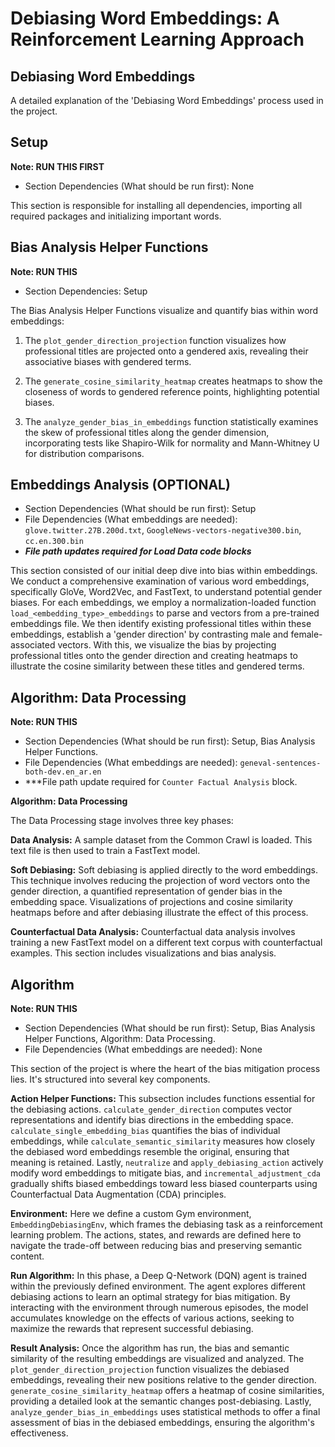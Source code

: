 # Debiasing Word Embeddings: A Reinforcement Learning Approach

## Debiasing Word Embeddings

A detailed explanation of the 'Debiasing Word Embeddings' process used in the project.
## Setup

**Note: RUN THIS FIRST**
- Section Dependencies (What should be run first): None 

This section is responsible for installing all dependencies, importing all required packages and initializing important words.


## Bias Analysis Helper Functions

**Note: RUN THIS**
- Section Dependencies: Setup

The Bias Analysis Helper Functions visualize and quantify bias within word embeddings:  

1. The `plot_gender_direction_projection` function visualizes how professional titles are projected onto a gendered axis, revealing their associative biases with gendered terms. 
   
2. The `generate_cosine_similarity_heatmap` creates heatmaps to show the closeness of words to gendered reference points, highlighting potential biases. 
   
3. The `analyze_gender_bias_in_embeddings` function statistically examines the skew of professional titles along the gender dimension, incorporating tests like Shapiro-Wilk for normality and Mann-Whitney U for distribution comparisons. 


## Embeddings Analysis (OPTIONAL)

- Section Dependencies (What should be run first): Setup
- File Dependencies (What embeddings are needed): `glove.twitter.27B.200d.txt`, `GoogleNews-vectors-negative300.bin`, `cc.en.300.bin`
- ***File path updates required for Load Data code blocks*** 

This section consisted of our initial deep dive into bias within embeddings. We conduct a comprehensive examination of various word embeddings, specifically GloVe, Word2Vec, and FastText, to understand potential gender biases. For each embeddings, we employ a normalization-loaded function `load_<embedding_type>_embeddings` to parse and vectors from a pre-trained embeddings file. We then identify existing professional titles within these embeddings, establish a 'gender direction' by contrasting male and female-associated vectors. With this, we visualize the bias by projecting professional titles onto the gender direction and creating heatmaps to illustrate the cosine similarity between these titles and gendered terms. 

## Algorithm: Data Processing

**Note: RUN THIS**
- Section Dependencies (What should be run first): Setup, Bias Analysis Helper Functions.
- File Dependencies (What embeddings are needed): `geneval-sentences-both-dev.en_ar.en`
- ***File path update required for `Counter Factual Analysis` block.

**Algorithm: Data Processing**

The Data Processing stage involves three key phases:

**Data Analysis:**
A sample dataset from the Common Crawl is loaded. This text file is then used to train a FastText model.

**Soft Debiasing:**
Soft debiasing is applied directly to the word embeddings. This technique involves reducing the projection of word vectors onto the gender direction, a quantified representation of gender bias in the embedding space. Visualizations of projections and cosine similarity heatmaps before and after debiasing illustrate the effect of this process.

**Counterfactual Data Analysis:**
Counterfactual data analysis involves training a new FastText model on a different text corpus with counterfactual examples. This section includes visualizations and bias analysis.

## Algorithm

**Note: RUN THIS**
- Section Dependencies (What should be run first): Setup, Bias Analysis Helper Functions, Algorithm: Data Processing.
- File Dependencies (What embeddings are needed): None

This section of the project is where the heart of the bias mitigation process lies. It's structured into several key components.

**Action Helper Functions:**
This subsection includes functions essential for the debiasing actions.  `calculate_gender_direction` computes vector representations and identify bias directions in the embedding space. `calculate_single_embedding_bias` quantifies the bias of individual embeddings, while `calculate_semantic_similarity` measures how closely the debiased word embeddings resemble the original, ensuring that meaning is retained. Lastly, `neutralize` and `apply_debiasing_action` actively modify word embeddings to mitigate bias, and `incremental_adjustment_cda` gradually shifts biased embeddings toward less biased counterparts using Counterfactual Data Augmentation (CDA) principles.

**Environment:**
Here we define a custom Gym environment, `EmbeddingDebiasingEnv`, which frames the debiasing task as a reinforcement learning problem. The actions, states, and rewards are defined here to navigate the trade-off between reducing bias and preserving semantic content.

**Run Algorithm:**
In this phase, a Deep Q-Network (DQN) agent is trained within the previously defined environment. The agent explores different debiasing actions to learn an optimal strategy for bias mitigation. By interacting with the environment through numerous episodes, the model accumulates knowledge on the effects of various actions, seeking to maximize the rewards that represent successful debiasing.

**Result Analysis:**
Once the algorithm has run, the bias and semantic similarity of the resulting embeddings are visualized and analyzed. The `plot_gender_direction_projection` function visualizes the debiased embeddings, revealing their new positions relative to the gender direction. `generate_cosine_similarity_heatmap` offers a heatmap of cosine similarities, providing a detailed look at the semantic changes post-debiasing. Lastly, `analyze_gender_bias_in_embeddings` uses statistical methods to offer a final assessment of bias in the debiased embeddings, ensuring the algorithm's effectiveness.
